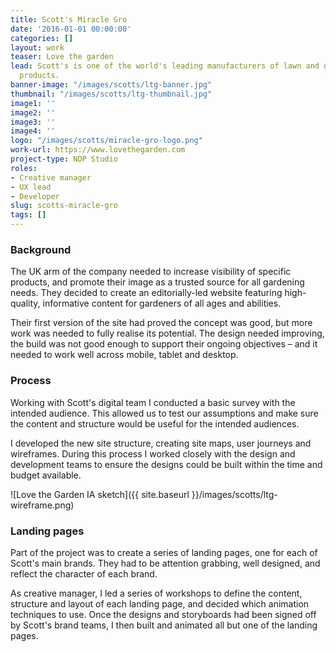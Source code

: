 ```yaml
---
title: Scott's Miracle Gro
date: '2016-01-01 00:00:00'
categories: []
layout: work
teaser: Love the garden
lead: Scott's is one of the world's leading manufacturers of lawn and garden care
  products.
banner-image: "/images/scotts/ltg-banner.jpg"
thumbnail: "/images/scotts/ltg-thumbnail.jpg"
image1: ''
image2: ''
image3: ''
image4: ''
logo: "/images/scotts/miracle-gro-logo.png"
work-url: https://www.lovethegarden.com
project-type: NDP Studio
roles:
- Creative manager
- UX lead
- Developer
slug: scotts-miracle-gro
tags: []
---
```

### Background

The UK arm of the company needed to increase visibility of specific products, and promote their image as a trusted source for all gardening needs. They decided to create an editorially-led website featuring high-quality, informative content for gardeners of all ages and abilities.

Their first version of the site had proved the concept was good, but more work was needed to fully realise its potential. The design needed improving, the build was not good enough to support their ongoing objectives – and it needed to work well across mobile, tablet and desktop.

### Process

Working with Scott's digital team I conducted a basic survey with the intended audience. This allowed us to test our assumptions and make sure the content and structure would be useful for the intended audiences.

I developed the new site structure, creating site maps, user journeys and wireframes. During this process I worked closely with the design and development teams to ensure the designs could be built within the time and budget available.

![Love the Garden IA sketch]({{ site.baseurl }}/images/scotts/ltg-wireframe.png)

### Landing pages

Part of the project was to create a series of landing pages, one for each of Scott's main brands. They had to be attention grabbing, well designed, and reflect the character of each brand.

As creative manager, I led a series of workshops to define the content, structure and layout of each landing page, and decided which animation techniques to use. Once the designs and storyboards had been signed off by Scott's brand teams, I then built and animated all but one of the landing pages.